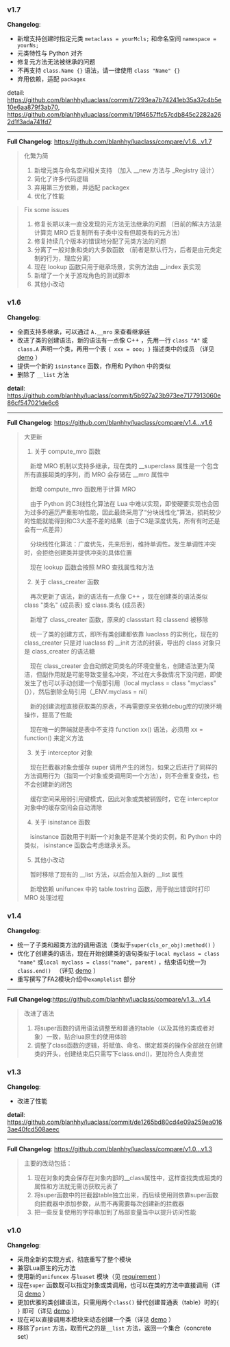 ### v1.7
**Changelog**:
- 新增支持创建时指定元类 `metaclass = yourMcls;` 和命名空间 `namespace = yourNs;`
- 元类特性与 Python 对齐
- 修复元方法无法被继承的问题
- 不再支持 `class.Name {}` 语法，请一律使用 `class "Name" {}`
- 弃用依赖，适配 `packagex`

detail: https://github.com/blanhhy/luaclass/commit/7293ea7b74241eb35a37c4b5e10e6aa879f3ab70, https://github.com/blanhhy/luaclass/commit/19f4657ffc57cdb845c2282a262d1f3ada741fd7

-------

**Full Changelog**: https://github.com/blanhhy/luaclass/compare/v1.6...v1.7

>化繁为简
>1. 新增元类与命名空间相关支持
（加入 __new 方法与 _Registry 设计）
>2. 简化了许多代码逻辑
>3. 弃用第三方依赖，并适配 packagex
>4. 优化了性能

>Fix some issues
>1. 修复长期以来一直没发现的元方法无法继承的问题
>（目前的解决方法是计算完 MRO 后复制所有子类中没有但超类有的元方法）
>2. 修复持续几个版本的错误地分配了元类方法的问题
>3. 分离了一般对象和类的大多数函数
（前者是默认行为，后者是由元类定制的行为，理应分离）
>4. 现在 lookup 函数只用于继承场景，实例方法由 __index 表实现
>5. 新增了一个关于游戏角色的测试脚本
>6. 其他小改动



### v1.6
**Changelog**:
* 全面支持多继承，可以通过 `A.__mro` 来查看继承链
* 改进了类的创建语法，新的语法有一点像 C++ ，先用一行 `class "A"` 或 `class.A` 声明一个类，再用一个表 `{ xxx = ooo; }` 描述类中的成员
（详见 [demo](https://github.com/blanhhy/luaclass/blob/main/demo.lua) ）
* 提供一个新的 `isinstance` 函数，作用和 Python 中的类似
* 删除了 `__list` 方法

**detail**: https://github.com/blanhhy/luaclass/commit/5b927a23b973ee7177913060e86cf547021de6c6

-------

**Full Changelog**:
https://github.com/blanhhy/luaclass/compare/v1.4...v1.6

>大更新
>1. 关于 compute_mro 函数
>
>　新增 MRO 机制以支持多继承，现在类的 __superclass 属性是一个包含所有直接超类的序列，而 MRO 会存储在 __mro 属性中
>
>　新增 compute_mro 函数用于计算 MRO 
>
>　由于 Python 的C3线性化算法在 Lua 中难以实现，即使硬要实现也会因为过多的遍历严重影响性能，因此最终采用了“分块线性化”算法，损耗较少的性能就能得到和C3大差不差的结果（由于C3是深度优先，所有有时还是会有一点差异）
>
>　分块线性化算法：广度优先，先来后到，维持单调性。发生单调性冲突时，会拒绝创建类并提供冲突的具体位置
>
>　现在 lookup 函数会按照 MRO 查找属性和方法
>
>2. 关于 class_creater 函数
>
>　再次更新了语法，新的语法有一点像 C++ ，现在创建类的语法类似 class "类名" {成员表} 或 class.类名 {成员表}
>
>　新增了 class_creater 函数，原来的 classstart 和 classend 被移除
>
>　统一了类的创建方式，即所有类创建都依靠 luaclass 的实例化，现在的 class_creater 只是对 luaclass 的 __init 方法的封装，导出的 class 对象只是 class_creater 的语法糖
>
>　现在 class_creater 会自动绑定同类名的环境变量名，创建语法更为简洁，但副作用就是可能导致变量名冲突，不过在大多数情况下没问题，即使发生了也可以手动创建一个局部引用（local myclass = class "myclass" {}），然后删除全局引用（_ENV.myclass = nil）
>
>　新的创建流程直接获取类的原表，不再需要原来依赖debug库的切换环境操作，提高了性能
>
>　现在唯一的弊端就是表中不支持 function xx() 语法，必须用 xx = function() 来定义方法
>
>3. 关于 interceptor 对象
>
>　现在拦截器对象会缓存 super 调用产生的闭包，如果之后进行了同样的方法调用行为（指同一个对象或类调用同一个方法），则不会重复查找，也不会创建新的闭包
>
>　缓存空间采用弱引用键模式，因此对象或类被销毁时，它在 interceptor 对象中的缓存空间会自动清除
>
>4. 关于 isinstance 函数
>
>　isinstance 函数用于判断一个对象是不是某个类的实例，和 Python 中的类似， isinstance 函数会考虑继承关系。
>
>5. 其他小改动
>
>　暂时移除了现有的 __list 方法，以后会加入新的 __list 属性
>
>　新增依赖 unifuncex 中的 table.tostring 函数，用于抛出错误时打印 MRO 处理过程



### v1.4
**Changelog**:
* 统一了子类和超类方法的调用语法（类似于`super(cls_or_obj):method()` ）
* 优化了创建类的语法，现在开始创建类的语句类似于`local myclass = class "name"` 或`local myclass = class("name", parent)` ，结束语句统一为`class.end() `
（详见 [demo](https://github.com/blanhhy/luaclass/blob/main/demo.lua) ）
* 重写撰写了FA2模块介绍中`examplelist` 部分

-------

**Full Changelog**:https://github.com/blanhhy/luaclass/compare/v1.3...v1.4

>改进了语法
>1. 将super函数的调用语法调整至和普通的table（以及其他的类或者对象）一致，贴合lua原生的使用体验
>2. 调整了class函数的逻辑，将赋值、命名、绑定超类的操作全部放在创建类的开头，创建结束后只需写下class.end()，更加符合人类直觉



### v1.3
**Changelog**:

* 改进了性能

**detail**: https://github.com/blanhhy/luaclass/commit/de1265bd80cd4e09a259ea0163ae40fcd508aeec

-------

**Full Changelog**: https://github.com/blanhhy/luaclass/compare/v1.0...v1.3

>主要的改动包括：
>1. 现在对象的类会保存在对象内部的__class属性中，这样查找类或超类的属性和方法就无需访获取元表了
>2. 将super函数中的拦截器table独立出来，而后续使用则依靠super函数向拦截器中添加参数，从而不再需要每次创建新的拦截器
>3. 把一些反复使用的字符串加到了局部变量当中以提升访问性能



### v1.0
**Changelog**:
* 采用全新的实现方式，彻底重写了整个模块
* 兼容Lua原生的元方法
* 使用新的`unifuncex` 与`luaset` 模块（见 [requirement](https://github.com/blanhhy/luaclass/blob/main/requirement.md) ）
* 现在`super` 函数既可以指定对象或类调用，也可以在类的方法中直接调用（详见 [demo](https://github.com/blanhhy/luaclass/blob/main/demo.lua) ）
* 更加优雅的类创建语法，只需用两个`class()` 替代创建普通表（table）时的`{ }` 即可（详见 [demo](https://github.com/blanhhy/luaclass/blob/main/demo.lua) ）
* 现在可以直接调用本模块来动态创建一个类（详见 [demo](https://github.com/blanhhy/luaclass/blob/main/demo.lua) ）
* 移除了`print` 方法，取而代之的是`__list` 方法，返回一个集合（concrete set）
